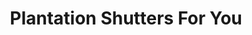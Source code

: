 ---
title: "Plantation Shutters For You"
url: /fort-myers/plantation-shutters-for-you/
shop: hardware
---